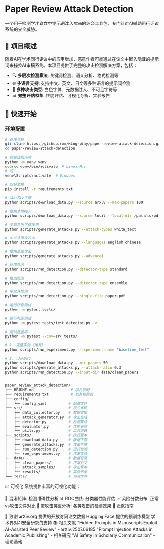 # Paper Review Attack Detection

一个用于检测学术论文中提示词注入攻击的综合工具包，专门针对AI辅助同行评议系统的安全威胁。

## 🎯 项目概述

随着AI在学术同行评议中的应用增加，恶意作者可能通过在论文中嵌入隐藏的提示词来操控AI审稿系统。本项目提供了完整的攻击检测解决方案，包括：

- 🔍 **多层次检测算法**: 关键词检测、语义分析、格式检测等
- 🌐 **多语言支持**: 支持中文、英文、日文等多种语言的提示词检测
- 🎯 **多种攻击类型**: 白色字体、元数据注入、不可见字符等
- 📊 **完整评估框架**: 性能评估、可视化分析、实验报告

## 🚀 快速开始

### 环境配置

```bash
# 克隆项目
git clone https://github.com/King-play/paper-review-attack-detection.git
cd paper-review-attack-detection

# 创建虚拟环境
python -m venv venv
source venv/bin/activate  # Linux/Mac
# 或
venv\Scripts\activate  # Windows

# 安装依赖
pip install -r requirements.txt

# 从arXiv下载
python scripts/download_data.py --source arxiv --max-papers 100

# 使用本地PDF
python scripts/download_data.py --source local --local-dir /path/to/pdfs

# 生成白色字体攻击
python scripts/generate_attacks.py --attack-types white_text

# 生成多语言攻击
python scripts/generate_attacks.py --languages english chinese

# 使用高级攻击
python scripts/generate_attacks.py --advanced

# 标准检测
python scripts/run_detection.py --detector-type standard

# 集成检测
python scripts/run_detection.py --detector-type ensemble

# 单文件检测
python scripts/run_detection.py --single-file paper.pdf

# 运行所有测试
python -m pytest tests/

# 运行特定测试
python -m pytest tests/test_detector.py -v

# 测试覆盖率
python -m pytest --cov=src tests/

# 1. 完整实验（推荐）
python scripts/run_experiment.py --experiment-name "baseline_test"

# 2. 分步执行
python scripts/download_data.py --max-papers 50
python scripts/generate_attacks.py --attack-ratio 0.3
python scripts/run_detection.py --input-dir data/clean_papers


paper_review_attack_detection/
├── README.md                 # 项目说明
├── requirements.txt          # 依赖包列表
├── config/
│   └── config.yaml          # 配置文件
├── src/                     # 核心代码
│   ├── data_collector.py    # 数据收集
│   ├── attack_generator.py  # 攻击生成
│   ├── detector.py          # 检测算法
│   ├── evaluator.py         # 性能评估
│   └── utils.py             # 工具函数
├── scripts/                 # 执行脚本
│   ├── download_data.py     # 数据下载
│   ├── generate_attacks.py  # 攻击生成
│   ├── run_detection.py     # 运行检测
│   └── run_experiment.py    # 完整实验
├── data/                    # 数据目录
│   ├── clean_papers/        # 正常论文
│   ├── attack_samples/      # 攻击样本
│   └── results/             # 实验结果
└── tests/                   # 测试文件
```

📈 可视化
系统提供丰富的可视化功能：

🔵 混淆矩阵: 检测准确性分析
📊 ROC曲线: 分类器性能评估
📈 风险分数分布: 正常vs攻击文件对比
🎯 按攻击类型分析: 各类攻击的检测效果
🤝 贡献指南

🙏 致谢
arXiv.org 提供的开放访问论文数据
Hugging Face 提供的预训练模型
学术界对AI安全研究的支持
📚 相关文献
"Hidden Prompts in Manuscripts Exploit AI-Assisted Peer Review" - arXiv:2507.06185
"Prompt Injection Attacks in Academic Publishing" - 相关研究
"AI Safety in Scholarly Communication" - 理论基础

